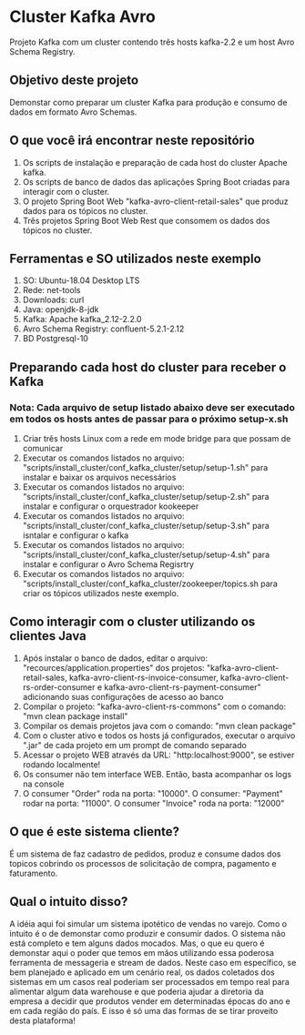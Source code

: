 # Cluster Kafka Avro
Projeto Kafka com um cluster contendo três hosts kafka-2.2 e um host Avro Schema Registry.

## Objetivo deste projeto
Demonstar como preparar um cluster Kafka para produção e consumo de dados em formato Avro Schemas.

## O que você irá encontrar neste repositório
1. Os scripts de instalação e preparação de cada host do cluster Apache kafka.
2. Os scripts de banco de dados das aplicações Spring Boot criadas para interagir com o cluster.
3. O projeto Spring Boot Web "kafka-avro-client-retail-sales" que produz dados para os tópicos no cluster.
4. Três projetos Spring Boot Web Rest que consomem os dados dos tópicos no cluster.

## Ferramentas e SO utilizados neste exemplo
1. SO: Ubuntu-18.04 Desktop LTS
2. Rede: net-tools
3. Downloads: curl
4. Java: openjdk-8-jdk
5. Kafka: Apache kafka_2.12-2.2.0
6. Avro Schema Registry: confluent-5.2.1-2.12
7. BD Postgresql-10

## Preparando cada host do cluster para receber o Kafka
### Nota: Cada arquivo de setup listado abaixo deve ser executado em todos os hosts antes de passar para o próximo setup-x.sh
1. Criar três hosts Linux com a rede em mode bridge para que possam de comunicar
2. Executar os comandos listados no arquivo: "scripts/install_cluster/conf_kafka_cluster/setup/setup-1.sh" para instalar e baixar os arquivos necessários
3. Executar os comandos listados no arquivo: "scripts/install_cluster/conf_kafka_cluster/setup/setup-2.sh" para instalar e configurar o orquestrador kookeeper
4. Executar os comandos listados no arquivo: "scripts/install_cluster/conf_kafka_cluster/setup/setup-3.sh" para isntalar e configurar o kafka
5. Executar os comandos listados no arquivo: "scripts/install_cluster/conf_kafka_cluster/setup/setup-4.sh" para instalar e configurar o Avro Schema Regisrtry
6. Executar os comandos listados no arquivo: "scripts/install_cluster/conf_kafka_cluster/zookeeper/topics.sh para criar os tópicos utilizados neste exemplo.

## Como interagir com o cluster utilizando os clientes Java
1. Após instalar o banco de dados, editar o arquivo: "recources/application.properties" dos projetos: "kafka-avro-client-retail-sales, kafka-avro-client-rs-invoice-consumer, kafka-avro-client-rs-order-consumer e kafka-avro-client-rs-payment-consumer" adicionando suas configurações de acesso ao banco
2. Compilar o projeto: "kafka-avro-client-rs-commons" com o comando: "mvn clean package install"
3. Compilar os demais projetos java com o comando: "mvn clean package"
4. Com o cluster ativo e todos os hosts já configurados, executar o arquivo ".jar" de cada projeto em um prompt de comando separado
5. Acessar o projeto WEB através da URL: "http:localhost:9000", se estiver rodando localmente!
6. Os consumer não tem interface WEB. Então, basta acompanhar os logs na console
7. O consumer "Order" roda na porta: "10000". O consumer: "Payment" rodar na porta: "11000". O consumer "Invoice" roda na porta: "12000"

## O que é este sistema cliente?
É um sistema de faz cadastro de pedidos, produz e consume dados dos topicos cobrindo os processos de solicitação de compra, pagamento e faturamento.

## Qual o intuito disso?
A idéia aqui foi simular um sistema ipotético de vendas no varejo. Como o intuito é o de demonstar como produzir e consumir dados. O sistema não está completo e tem alguns dados mocados.
Mas, o que eu quero é demonstar aqui o poder que temos em mãos utilizando essa poderosa ferramenta de messageria e stream de dados.
Neste caso em específico, se bem planejado e aplicado em um cenário real, os dados coletados dos sistemas em um casos real poderiam ser processados em tempo real para 
alimentar algum data warehouse e que poderia ajudar a diretoria da empresa a decidir que produtos vender em determinadas épocas do ano e em cada região do país.
E isso é só uma das formas de se tirar proveito desta plataforma!
